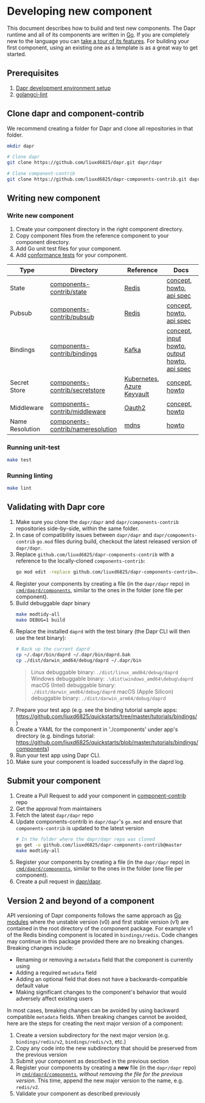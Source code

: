 # Developing new component

This document describes how to build and test new components. The Dapr runtime and all of its components are written in [Go](https://golang.org/). If you are completely new to the language you can [take a tour of its features](https://tour.golang.org/). For building your first component, using an existing one as a template is as a great way to get started.

## Prerequisites

1. [Dapr development environment setup](https://github.com/liuxd6825/dapr/blob/master/docs/development/setup-dapr-development-env.md)
2. [golangci-lint](https://golangci-lint.run/usage/install/#local-installation)

## Clone dapr and component-contrib

We recommend creating a folder for Dapr and clone all repositories in that folder.

```bash
mkdir dapr

# Clone dapr
git clone https://github.com/liuxd6825/dapr.git dapr/dapr

# Clone component-contrib
git clone https://github.com/liuxd6825/dapr-components-contrib.git dapr/components-contrib

```

## Writing new component

### Write new component

1. Create your component directory in the right component directory.
2. Copy component files from the reference component to your component directory.
3. Add Go unit test files for your component.
4. Add [conformance tests](/tests/conformance/README.md) for your component.

| Type | Directory | Reference | Docs |
|------|-----------|--------------------------|------|
| State | [components-contrib/state](https://github.com/liuxd6825/dapr-components-contrib/tree/master/state) | [Redis](https://github.com/liuxd6825/dapr-components-contrib/tree/master/state/redis) | [concept](https://docs.dapr.io/developing-applications/building-blocks/state-management/state-management-overview/), [howto](https://docs.dapr.io/developing-applications/building-blocks/state-management/howto-get-save-state/), [api spec](https://docs.dapr.io/reference/api/state_api/) |
| Pubsub | [components-contrib/pubsub](https://github.com/liuxd6825/dapr-components-contrib/tree/master/pubsub) | [Redis](https://github.com/liuxd6825/dapr-components-contrib/tree/master/pubsub/redis) | [concept](https://docs.dapr.io/developing-applications/building-blocks/pubsub/pubsub-overview/), [howto](https://docs.dapr.io/developing-applications/building-blocks/pubsub/howto-publish-subscribe/), [api spec](https://docs.dapr.io/reference/api/pubsub_api/) |
| Bindings | [components-contrib/bindings](https://github.com/liuxd6825/dapr-components-contrib/tree/master/bindings) | [Kafka](https://github.com/liuxd6825/dapr-components-contrib/tree/master/bindings/kafka) | [concept](https://docs.dapr.io/developing-applications/building-blocks/bindings/bindings-overview/), [input howto](https://docs.dapr.io/developing-applications/building-blocks/bindings/howto-triggers/), [output howto](https://docs.dapr.io/developing-applications/building-blocks/bindings/howto-bindings/), [api spec](https://docs.dapr.io/reference/api/bindings_api/) |
| Secret Store | [components-contrib/secretstore](https://github.com/liuxd6825/dapr-components-contrib/tree/master/secretstores) | [Kubernetes](https://github.com/liuxd6825/dapr-components-contrib/tree/master/secretstores/kubernetes), [Azure Keyvault](https://github.com/liuxd6825/dapr-components-contrib/tree/master/secretstores/azure/keyvault) | [concept](https://docs.dapr.io/developing-applications/building-blocks/secrets/secrets-overview/), [howto](https://docs.dapr.io/developing-applications/building-blocks/secrets/howto-secrets/)|
| Middleware | [components-contrib/middleware](https://github.com/liuxd6825/dapr-components-contrib/tree/master/middleware) | [Oauth2](https://github.com/liuxd6825/dapr-components-contrib/blob/master/middleware/http/oauth2/oauth2_middleware.go) | [concept](https://docs.dapr.io/concepts/middleware-concept/), [howto](https://docs.dapr.io/operations/security/oauth/) |
| Name Resolution | [components-contrib/nameresolution](https://github.com/liuxd6825/dapr-components-contrib/tree/master/nameresolution) | [mdns](https://github.com/liuxd6825/dapr-components-contrib/blob/master/nameresolution/mdns/mdns.go) | [howto](https://docs.dapr.io/developing-applications/building-blocks/service-invocation/howto-invoke-discover-services/) |

### Running unit-test

```bash
make test
```

### Running linting

```bash
make lint
```

## Validating with Dapr core

1. Make sure you clone the `dapr/dapr` and `dapr/components-contrib` repositories side-by-side, within the same folder.
1. In case of compatibility issues between `dapr/dapr` and `dapr/compoments-contrib` `go.mod` files during build, checkout the latest released version of `dapr/dapr`.
1. Replace `github.com/liuxd6825/dapr-components-contrib` with a reference to the locally-cloned `components-contrib`:
   ```bash
   go mod edit -replace github.com/liuxd6825/dapr-components-contrib=../components-contrib
   ```
1. Register your components by creating a file (in the `dapr/dapr` repo) in [`cmd/daprd/components`](https://github.com/liuxd6825/dapr/tree/master/cmd/daprd/components), similar to the ones in the folder (one file per component).
1. Build debuggable dapr binary
   ```bash
   make modtidy-all
   make DEBUG=1 build
   ```
1. Replace the installed `daprd` with the test binary (the Dapr CLI will then use the test binary):
   ```bash
   # Back up the current daprd
   cp ~/.dapr/bin/daprd ~/.dapr/bin/daprd.bak
   cp ./dist/darwin_amd64/debug/daprd ~/.dapr/bin
   ```
   > Linux debuggable binary: `./dist/linux_amd64/debug/daprd`
   > Windows debuggable binary: `.\dist\windows_amd64\debug\daprd`
   > macOS (Intel) debuggable binary: `./dist/darwin_amd64/debug/daprd`
   > macOS (Apple Silicon) debuggable binary: `./dist/darwin_arm64/debug/daprd`
1. Prepare your test app (e.g. see the binding tutorial sample apps: https://github.com/liuxd6825/quickstarts/tree/master/tutorials/bindings/)
1. Create a YAML for the component in './components' under app's directory (e.g. bindings tutorial: https://github.com/liuxd6825/quickstarts/blob/master/tutorials/bindings/components)
1. Run your test app using Dapr CLI.
1. Make sure your component is loaded successfully in the daprd log.

## Submit your component

1. Create a Pull Request to add your component in [component-contrib](https://github.com/liuxd6825/dapr-components-contrib/pulls) repo
1. Get the approval from maintainers
1. Fetch the latest `dapr/dapr` repo
1. Update components-contrib in `dapr/dapr`'s `go.mod` and ensure that `components-contrib` is updated to the latest version
   ```bash
   # In the folder where the dapr/dapr repo was cloned
   go get -u github.com/liuxd6825/dapr-components-contrib@master
   make modtidy-all
   ```
1. Register your components by creating a file (in the `dapr/dapr` repo) in [`cmd/daprd/components`](https://github.com/liuxd6825/dapr/tree/master/cmd/daprd/components), similar to the ones in the folder (one file per component).
1. Create a pull request in [dapr/dapr](https://github.com/liuxd6825/dapr/pulls).

## Version 2 and beyond of a component

API versioning of Dapr components follows the same approach as [Go modules](https://blog.golang.org/v2-go-modules) where the unstable version (v0) and first stable version (v1) are contained in the root directory of the component package.  For example v1 of the Redis binding component is located in `bindings/redis`. Code changes may continue in this package provided there are no breaking changes. Breaking changes include:

* Renaming or removing a `metadata` field that the component is currently using
* Adding a required `metadata` field
* Adding an optional field that does not have a backwards-compatible default value
* Making significant changes to the component's behavior that would adversely affect existing users

In most cases, breaking changes can be avoided by using backward compatible `metadata` fields. When breaking changes cannot be avoided, here are the steps for creating the next major version of a component:

1. Create a version subdirectory for the next major version (e.g. `bindings/redis/v2`, `bindings/redis/v3`, etc.)
1. Copy any code into the new subdirectory that should be preserved from the previous version
1. Submit your component as described in the previous section
1. Register your components by creating a **new** file (in the `dapr/dapr` repo) in [`cmd/daprd/components`](https://github.com/liuxd6825/dapr/tree/master/cmd/daprd/components), *without removing the file for the previous version*. This time, append the new major version to the name, e.g. `redis/v2`.
1. Validate your component as described previously
